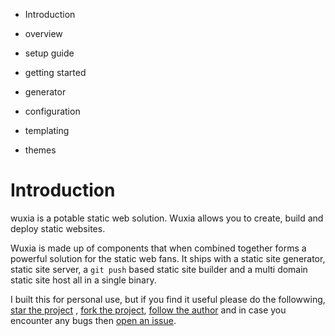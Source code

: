 - Introduction
 - overview 
 - setup guide
 - getting started

- generator
 - configuration
 - templating
 - themes

# Introduction
wuxia is a potable static web solution. Wuxia allows you to create, build and
deploy static websites.

Wuxia is made up of components that when combined together forms a powerful
solution for the static web fans. It ships with a static site generator, static
site server, a `git push` based static site builder and a multi domain static
site host all in a single binary.

I built this for personal use, but if you find it useful please do the
followwing, [star the project]() , [fork the project](), [follow the author]()
and in case you encounter any bugs then [open an issue]().
